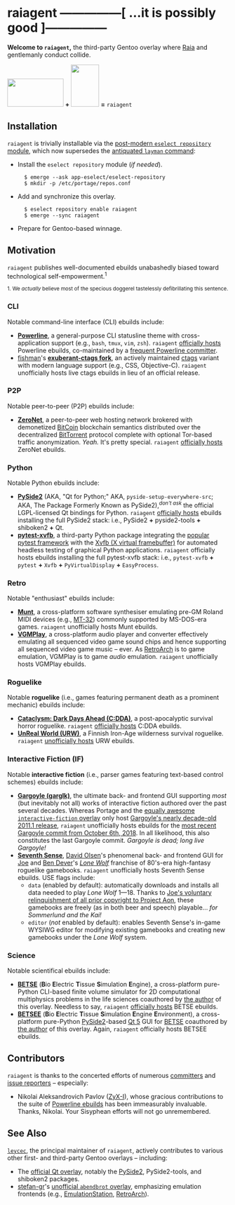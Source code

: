 raiagent —————[ …it is possibly good ]—————
===========================================

<!---
FIXME: Uncomment the following preferred document title, assuming we finally
crush all outstanding Travis-CI issues -- a *VERY* large assumption, indeed.

raiagent —————————[ [![Build Status](https://travis-ci.org/leycec/raiagent.svg?branch=master)](https://travis-ci.org/leycec/raiagent) ]—————————
===========
--->

**Welcome to `raiagent`,** the third-party Gentoo overlay where [Raia](https://en.wikipedia.org/wiki/Raja_%28genus%29) and gentlemanly conduct collide.

<img src="https://cloud.githubusercontent.com/assets/217028/7741975/ce3e814a-ff55-11e4-84d9-7fe8f2fab2f0.png" width="128" height="64"/> **+** <img src="https://cloud.githubusercontent.com/assets/217028/7742504/0d4c7394-ff5e-11e4-9352-9a30362fb37c.png" width="64" height="96"/> **=** `raiagent`

## Installation

`raiagent` is trivially installable via the [post-modern `eselect repository`
module](https://wiki.gentoo.org/wiki/Eselect/Repository), which now supersedes
the [antiquated `layman` command](https://wiki.gentoo.org/wiki/Layman):

* Install the `eselect repository` module (*if needed*).

        $ emerge --ask app-eselect/eselect-repository
        $ mkdir -p /etc/portage/repos.conf

* Add and synchronize this overlay.

        $ eselect repository enable raiagent
        $ emerge --sync raiagent

* Prepare for Gentoo-based winnage.

## Motivation

`raiagent` publishes well-documented ebuilds unabashedly biased toward technological self-empowerment.<sup>1</sup>

<sup>1. We *actually* believe most of the specious doggerel tastelessly defibrillating this sentence.</sup>

### CLI

Notable command-line interface (CLI) ebuilds include:

* **[Powerline](https://github.com/powerline/powerline)**, a general-purpose CLI statusline theme with cross-application support (e.g., `bash`, `tmux`, `vim`, `zsh`). `raiagent` [officially hosts](https://powerline.readthedocs.org/en/latest/installation/linux.html) Powerline ebuilds, co-maintained by a [frequent Powerline committer](https://github.com/ZyX-I).
* [fishman](https://github.com/fishman)'s **[exuberant-ctags fork](https://github.com/fishman/ctags)**, an actively maintained [ctags](https://en.wikipedia.org/wiki/Ctags) variant with modern language support (e.g., CSS, Objective-C). `raiagent` unofficially hosts live ctags ebuilds in lieu of an official release.

### P2P

Notable peer-to-peer (P2P) ebuilds include:

* **[ZeroNet](https://zeronet.io)**, a peer-to-peer web hosting network brokered
  with demonetized [BitCoin](https://en.wikipedia.org/wiki/Bitcoin) blockchain
  semantics distributed over the decentralized
  [BitTorrent](https://en.wikipedia.org/wiki/BitTorrent) protocol complete with
  optional Tor-based traffic anonymization. *Yeah.* It's pretty special.
  `raiagent` [officially hosts](https://github.com/HelloZeroNet/ZeroNet) ZeroNet
  ebuilds.

### Python

Notable Python ebuilds include:

* **[PySide2](https://wiki.qt.io/Qt_for_Python)** (AKA, "Qt for
  Python;" AKA, `pyside-setup-everywhere-src`; AKA, The Package Formerly Known
  as PySide2),<sup>*don't ask*</sup> the official LGPL-licensed Qt bindings for
  Python. `raiagent` [officially hosts](https://bugs.gentoo.org/624682) ebuilds
  installing the full PySide2 stack: i.e., PySide2 **+** pyside2-tools **+**
  shiboken2 **+** Qt.
* **[pytest-xvfb](https://github.com/The-Compiler/pytest-xvfb)**, a
  third-party Python package integrating the [popular pytest
  framework](https://pytest.org) with the [Xvfb (X virtual
  framebuffer)](https://en.wikipedia.org/wiki/Xvfb) for automated headless
  testing of graphical Python applications. `raiagent` officially hosts
  ebuilds installing the full pytest-xvfb stack: i.e., `pytest-xvfb` **+**
  `pytest` **+** `Xvfb` **+** `PyVirtualDisplay` **+** `EasyProcess`.

### Retro

Notable "enthusiast" ebuilds include:

* **[Munt](https://github.com/munt/munt)**, a cross-platform software
  synthesiser emulating pre-GM Roland MIDI devices (e.g.,
  [MT-32](https://en.wikipedia.org/wiki/Roland_MT-32)) commonly supported by
  MS-DOS-era games. `raiagent` unofficially hosts Munt ebuilds.
* **[VGMPlay](http://vgmrips.net/forum/viewtopic.php?t=112)**, a cross-platform
  audio player and converter effectively emulating all sequenced video game
  sound chips and hence supporting all sequenced video game music – ever. As
  [RetroArch](https://www.libretro.com/index.php/retroarch-2) is to game
  emulation, VGMPlay is to game *audio* emulation. `raiagent` unofficially hosts
  VGMPlay ebuilds.

### Roguelike

Notable **roguelike** (i.e., games featuring permanent death as a prominent mechanic) ebuilds include:

* **[Cataclysm: Dark Days Ahead (C:DDA)](https://cataclysmdda.org)**, a post-apocalyptic survival horror roguelike. `raiagent` [officially hosts](https://cddawiki.chezzo.com/cdda_wiki/index.php?title=How_to_compile#Gentoo) C:DDA ebuilds.
* **[UnReal World (URW)](http://www.unrealworld.fi)**, a Finnish Iron-Age wilderness survival roguelike. `raiagent` [unofficially hosts](http://z3.invisionfree.com/UrW_forum/index.php?showtopic=3551) URW ebuilds.

### Interactive Fiction (IF)

Notable **interactive fiction** (i.e., parser games featuring text-based control schemes) ebuilds include:

* **[Gargoyle (garglk)](http://ccxvii.net/gargoyle)**, the ultimate back- and frontend GUI supporting *most* (but inevitably not all) works of interactive fiction authored over the past several decades. Whereas Portage and the [equally awesome `interactive-fiction` overlay](https://repo.or.cz/w/gentoo-interactive-fiction.git) only host [Gargoyle's nearly decade-old 2011.1 release](https://github.com/garglk/garglk/releases), `raiagent` unofficially hosts ebuilds for the [most recent Gargoyle commit from October 6th, 2018](https://github.com/garglk/garglk/commits/master). In all likelihood, this also constitutes the last Gargoyle commit. *Gargoyle is dead; long live Gargoyle!*
* **[Seventh Sense](https://www.projectaon.org/staff/david)**, [David Olsen](https://www.projectaon.org/staff/david/donate.php)'s phenomenal back- and frontend GUI for [Joe](https://en.wikipedia.org/wiki/Joe_Dever) and [Ben Dever](https://gamebooknews.com/tag/ben-dever)'s *[Lone Wolf](https://en.wikipedia.org/wiki/Lone_Wolf_\(gamebooks\))* franchise of 80's-era high-fantasy roguelike gamebooks. `raiagent` unofficially hosts Seventh Sense ebuilds. USE flags include:
  * `data` (enabled by default): automatically downloads and installs all data needed to play *Lone Wolf* 1—18. Thanks to [Joe's voluntary relinquishment of all prior copyright to Project Aon](https://www.projectaon.org/en/Main/Home), these gamebooks are freely (as in both beer and speech) playable... *for Sommerlund and the Kai!*
  * `editor` (*not* enabled by default): enables Seventh Sense's in-game WYSIWG editor for modifying existing gamebooks and creating new gamebooks under the *Lone Wolf* system.

### Science

Notable scientifical ebuilds include:

* **[BETSE](https://gitlab.com/betse/betse)** (**B**io **E**lectric **T**issue
  **S**imulation **E**ngine), a cross-platform pure-Python CLI-based finite
  volume simulator for 2D computational multiphysics problems in the life
  sciences coauthored by [the author](https://github.com/leycec) of this
  overlay.  Needless to say, `raiagent` [officially
  hosts](https://gitlab.com/betse/betse/blob/master/doc/md/INSTALL.md) BETSE
  ebuilds.
* **[BETSEE](https://gitlab.com/betse/betsee)** (**B**io **E**lectric **T**issue
  **S**imulation **E**ngine **E**nvironment), a cross-platform pure-Python
  [PySide2](https://wiki.qt.io/PySide2)-based [Qt 5](https://www.qt.io) GUI for
  [BETSE](https://gitlab.com/betse/betse) coauthored by [the
  author](https://github.com/leycec) of this overlay. Again, `raiagent`
  officially hosts BETSEE ebuilds.

## Contributors

`raiagent` is thanks to the concerted efforts of numerous
[committers](https://github.com/leycec/raiagent/graphs/contributors) and
[issue reporters](https://github.com/leycec/raiagent/issues) – especially:

* Nikolai Aleksandrovich Pavlov ([ZyX-I](https://github.com/ZyX-I)), whose
  gracious contributions to the suite of [Powerline
  ebuilds](https://github.com/leycec/raiagent/tree/master/app-misc) has been
  immeasurably invaluable. Thanks, Nikolai. Your Sisyphean efforts will not go
  unremembered.

## See Also

[`leycec`](https://github.com/leycec), the principal maintainer of `raiagent`,
actively contributes to various other first- and third-party Gentoo overlays –
including:

* The [official Qt overlay](https://github.com/gentoo/qt), notably the
  [PySide2](https://wiki.qt.io/PySide2), PySide2-tools, and shiboken2 packages.
* [stefan-gr](https://github.com/stefan-gr)'s 
  [unofficial `abendbrot` overlay](https://github.com/stefan-gr/abendbrot),
  emphasizing emulation frontends (e.g.,
  [EmulationStation](http://www.emulationstation.org),
  [RetroArch](http://www.libretro.com)).
